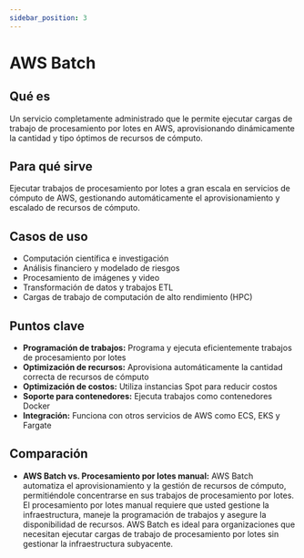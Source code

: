 ```yaml
---
sidebar_position: 3
---
```


# AWS Batch

## Qué es
Un servicio completamente administrado que le permite ejecutar cargas de trabajo de procesamiento por lotes en AWS, aprovisionando dinámicamente la cantidad y tipo óptimos de recursos de cómputo.

## Para qué sirve
Ejecutar trabajos de procesamiento por lotes a gran escala en servicios de cómputo de AWS, gestionando automáticamente el aprovisionamiento y escalado de recursos de cómputo.

## Casos de uso
- Computación científica e investigación
- Análisis financiero y modelado de riesgos
- Procesamiento de imágenes y video
- Transformación de datos y trabajos ETL
- Cargas de trabajo de computación de alto rendimiento (HPC)

## Puntos clave
- **Programación de trabajos:** Programa y ejecuta eficientemente trabajos de procesamiento por lotes
- **Optimización de recursos:** Aprovisiona automáticamente la cantidad correcta de recursos de cómputo
- **Optimización de costos:** Utiliza instancias Spot para reducir costos
- **Soporte para contenedores:** Ejecuta trabajos como contenedores Docker
- **Integración:** Funciona con otros servicios de AWS como ECS, EKS y Fargate

## Comparación
- **AWS Batch vs. Procesamiento por lotes manual:** AWS Batch automatiza el aprovisionamiento y la gestión de recursos de cómputo, permitiéndole concentrarse en sus trabajos de procesamiento por lotes. El procesamiento por lotes manual requiere que usted gestione la infraestructura, maneje la programación de trabajos y asegure la disponibilidad de recursos. AWS Batch es ideal para organizaciones que necesitan ejecutar cargas de trabajo de procesamiento por lotes sin gestionar la infraestructura subyacente. 